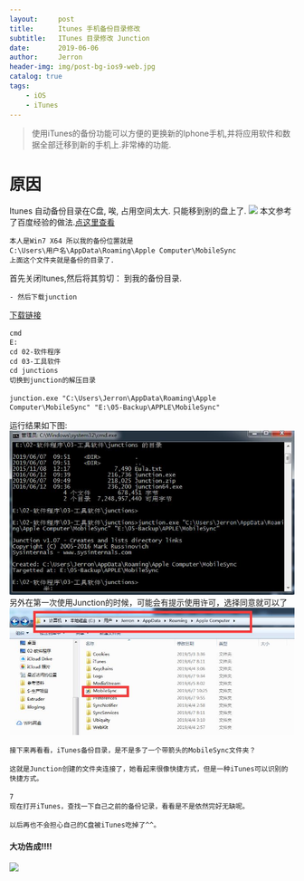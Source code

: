 ```yaml
---
layout:     post
title:      Itunes 手机备份目录修改
subtitle:   ITunes 目录修改 Junction
date:       2019-06-06
author:     Jerron
header-img: img/post-bg-ios9-web.jpg
catalog: true
tags:
    - iOS
    - iTunes
---
```


>使用iTunes的备份功能可以方便的更换新的Iphone手机,并将应用软件和数据全部迁移到新的手机上.非常棒的功能.

# 原因

Itunes 自动备份目录在C盘, 唉, 占用空间太大. 只能移到别的盘上了.
![](https://exp.bdstatic.com/static/common/widget/top-search-box/logo_1e63520.png)
本文参考了百度经验的做法.[点这里查看](https://jingyan.baidu.com/article/b907e627ab1bad46e7891cb1.html)
```
本人是Win7 X64 所以我的备份位置就是
C:\Users\用户名\AppData\Roaming\Apple Computer\MobileSync
上面这个文件夹就是备份的目录了.
```

首先关闭Itunes,然后将其剪切：
到我的备份目录.


```
- 然后下载junction
```
[下载链接](https://docs.microsoft.com/en-us/sysinternals/downloads/junction)


```
cmd
E:
cd 02-软件程序
cd 03-工具软件
cd junctions
切换到junction的解压目录

junction.exe "C:\Users\Jerron\AppData\Roaming\Apple Computer\MobileSync" "E:\05-Backup\APPLE\MobileSync"
```
运行结果如下图:
![](/img/post-0607-sc01.jpg)
另外在第一次使用Junction的时候，可能会有提示使用许可，选择同意就可以了
![](/img/post-0607-sc02.jpg)

```
接下来再看看，iTunes备份目录，是不是多了一个带箭头的MobileSync文件夹？

这就是Junction创建的文件夹连接了，她看起来很像快捷方式，但是一种iTunes可以识别的快捷方式。

7
现在打开iTunes，查找一下自己之前的备份记录，看看是不是依然完好无缺呢。

以后再也不会担心自己的C盘被iTunes吃掉了^^。
```



#### 大功告成!!!!
![](/img/post-bg-digital-native.jpg)
